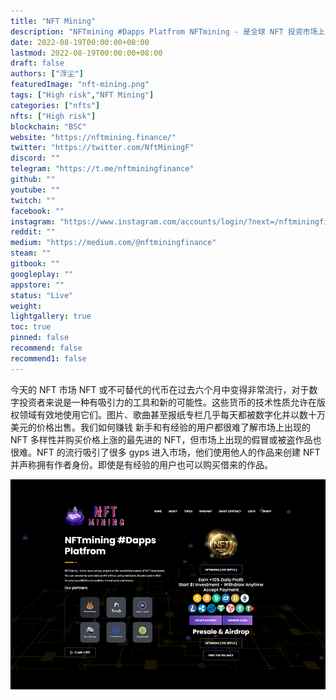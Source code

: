 ```yaml
---
title: "NFT Mining"
description: "NFTmining #Dapps Platfrom NFTmining - 是全球 NFT 投资市场上最独特的项目。"
date: 2022-08-19T00:00:00+08:00
lastmod: 2022-08-19T00:00:00+08:00
draft: false
authors: ["浮尘"]
featuredImage: "nft-mining.png"
tags: ["High risk","NFT Mining"]
categories: ["nfts"]
nfts: ["High risk"]
blockchain: "BSC"
website: "https://nftmining.finance/"
twitter: "https://twitter.com/NftMiningF"
discord: ""
telegram: "https://t.me/nftminingfinance"
github: ""
youtube: ""
twitch: ""
facebook: ""
instagram: "https://www.instagram.com/accounts/login/?next=/nftminingfinance/"
reddit: ""
medium: "https://medium.com/@nftminingfinance"
steam: ""
gitbook: ""
googleplay: ""
appstore: ""
status: "Live"
weight: 
lightgallery: true
toc: true
pinned: false
recommend: false
recommend1: false
---
```

今天的 NFT 市场 NFT 或不可替代的代币在过去六个月中变得非常流行，对于数字投资者来说是一种有吸引力的工具和新的可能性。这些货币的技术性质允许在版权领域有效地使用它们。图片、歌曲甚至报纸专栏几乎每天都被数字化并以数十万美元的价格出售。我们如何赚钱 新手和有经验的用户都很难了解市场上出现的 NFT 多样性并购买价格上涨的最先进的 NFT，但市场上出现的假冒或被盗作品也很难。NFT 的流行吸引了很多 gyps 进入市场，他们使用他人的作品来创建 NFT 并声称拥有作者身份。即使是有经验的用户也可以购买借来的作品。

![1](49631531.png)